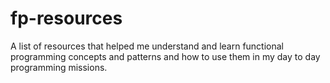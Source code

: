 # fp-resources
A list of resources that helped me understand and learn functional programming concepts and patterns and how to use them in my day to day programming missions.
